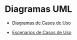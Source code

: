 # Diagramas UML

* [Diagramas de Casos de Uso](diagramas_de_casos_de_uso.md)
  
* [Escenarios de Casos de Uso](escenarios_de_casos_de_uso.md)

